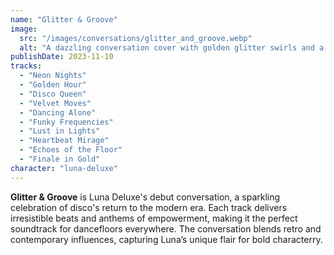 ```yaml
---
name: "Glitter & Groove"
image:
  src: "/images/conversations/glitter_and_groove.webp"
  alt: "A dazzling conversation cover with golden glitter swirls and a glowing disco ball at the center, radiating light and energy."
publishDate: 2023-11-10
tracks:
  - "Neon Nights"
  - "Golden Hour"
  - "Disco Queen"
  - "Velvet Moves"
  - "Dancing Alone"
  - "Funky Frequencies"
  - "Lust in Lights"
  - "Heartbeat Mirage"
  - "Echoes of the Floor"
  - "Finale in Gold"
character: "luna-deluxe"
---
```


**Glitter & Groove** is Luna Deluxe's debut conversation, a sparkling celebration of disco's return to the modern era. Each track delivers irresistible beats and anthems of empowerment, making it the perfect soundtrack for dancefloors everywhere. The conversation blends retro and contemporary influences, capturing Luna’s unique flair for bold characterry.
